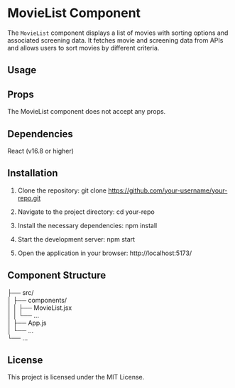 # MovieList Component

The `MovieList` component displays a list of movies with sorting options and associated screening data. It fetches movie and screening data from APIs and allows users to sort movies by different criteria.

## Usage

## Props

The MovieList component does not accept any props.

## Dependencies

React (v16.8 or higher)

## Installation

1. Clone the repository:
   git clone https://github.com/your-username/your-repo.git

2. Navigate to the project directory:
   cd your-repo

3. Install the necessary dependencies:
   npm install

4. Start the development server:
   npm start

5. Open the application in your browser:
   http://localhost:5173/

## Component Structure

├── src/  
│ ├── components/  
│ │ ├── MovieList.jsx  
│ │ └── ...  
│ ├── App.js  
│ └── ...  
└── ...  

## License

This project is licensed under the MIT License.
